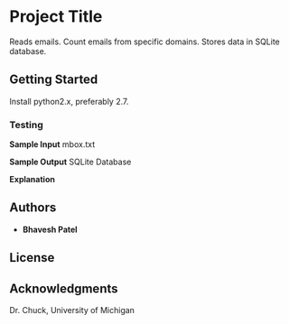 # Project Title
Reads emails.  Count emails from specific domains.  Stores data in SQLite database.

## Getting Started

Install python2.x, preferably 2.7.

### Testing

**Sample Input**
mbox.txt

**Sample Output**
SQLite Database

**Explanation**


## Authors

* **Bhavesh Patel**

## License

## Acknowledgments

Dr. Chuck, University of Michigan
